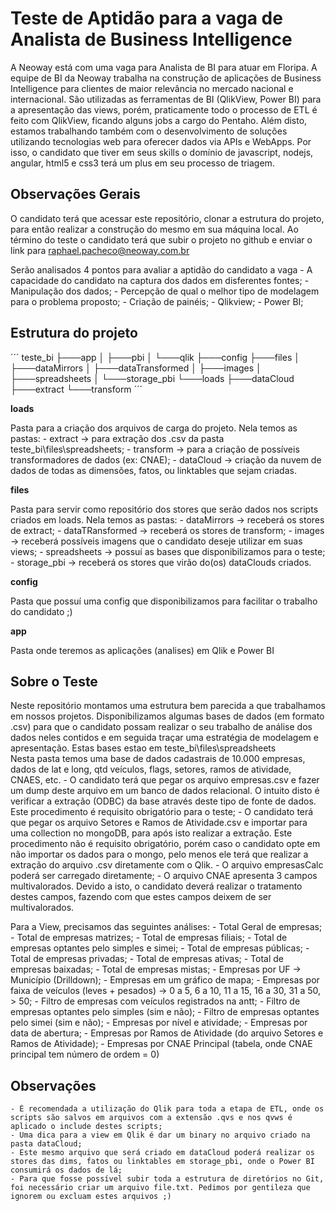 Teste de Aptidão para a vaga de Analista de Business Intelligence
===

A Neoway está com uma vaga para Analista de BI para atuar em Floripa.
A equipe de BI da Neoway trabalha na construção de aplicações de Business Intelligence para clientes de maior relevância no mercado nacional e internacional.
São utilizadas as ferramentas de BI (QlikView, Power BI) para a apresentação das views, porém, praticamente todo o processo de ETL é feito com QlikView, ficando alguns jobs a cargo do Pentaho.
Além disto, estamos trabalhando também com o desenvolvimento de soluções utilizando tecnologias web para oferecer dados via APIs e WebApps. Por isso, o candidato que tiver em seus skills o domínio de javascript, nodejs, angular, html5 e css3 terá um plus em seu processo de triagem.

## Observações Gerais

O candidato terá que acessar este repositório, clonar a estrutura do projeto, para então realizar a construção do mesmo em sua máquina local.
Ao término do teste o candidato terá que subir o projeto no github e enviar o link para raphael.pacheco@neoway.com.br

Serão analisados 4 pontos para avaliar a aptidão do candidato a vaga
	- A capacidade do candidato na captura dos dados em disferentes fontes;
	- Manipulação dos dados;
	- Percepção de qual o melhor tipo de modelagem para o problema proposto;
	- Criação de painéis;
		- Qlikview;
		- Power BI;

## Estrutura do projeto

´´´
teste_bi
	├───app
	│   ├───pbi
	│   └───qlik
	├───config
	├───files
	│   ├───dataMirrors
	│   ├───dataTransformed
	│   ├───images
	│   ├───spreadsheets
	│   └───storage_pbi
	└───loads
	    ├───dataCloud
	    ├───extract
	    └───transform
´´´

**loads**

Pasta para a criação dos arquivos de carga do projeto. Nela temos as pastas:
	- extract -> para extração dos .csv da pasta teste_bi\files\spreadsheets\;
	- transform -> para a criação de possíveis transformadores de dados (ex: CNAE);
	- dataCloud -> criação da nuvem de dados de todas as dimensões, fatos, ou linktables que sejam criadas.

**files**

Pasta para servir como repositório dos stores que serão dados nos scripts criados em loads. Nela temos as pastas:
	- dataMirrors -> receberá os stores de extract;
	- dataTRansformed -> receberá os stores de transform;
	- images -> receberá possíveis imagens que o candidato deseje utilizar em suas views;
	- spreadsheets -> possuí as bases que disponibilizamos para o teste;
	- storage_pbi -> receberá os stores que virão do(os) dataClouds criados.
	
**config**

Pasta que possuí uma config que disponibilizamos para facilitar o trabalho do candidato ;)

**app**

Pasta onde teremos as aplicações (analises) em Qlik e Power BI

## Sobre o Teste

Neste repositório montamos uma estrutura bem parecida a que trabalhamos em nossos projetos.
Disponibilizamos algumas bases de dados (em formato .csv) para que o candidato possam realizar o seu trabalho de análise dos dados neles contidos e em seguida traçar uma estratégia de modelagem e apresentação. Estas bases estao em teste_bi\files\spreadsheets\
Nesta pasta temos uma base de dados cadastrais de 10.000 empresas, dados de lat e long, qtd veículos, flags, setores, ramos de atividade, CNAES, etc.
	- O candidato terá que pegar os arquivo empresas.csv e fazer um dump deste arquivo em um banco de dados relacional. O intuito disto é verificar a extração (ODBC) da base através deste tipo de fonte de dados. Este procedimento é requisito obrigatório para o teste;
	- O candidato terá que pegar os arquivo Setores e Ramos de Atividade.csv e importar para uma collection no mongoDB, para após isto realizar a extração. Este procedimento não é requisito obrigatório, porém caso o candidato opte em não importar os dados para o mongo, pelo menos ele terá que realizar a extração do arquivo .csv diretamente com o Qlik.
	- O arquivo empresasCalc poderá ser carregado diretamente;
	- O arquivo CNAE apresenta 3 campos multivalorados. Devido a isto, o candidato deverá realizar o tratamento destes campos, fazendo com que estes campos deixem de ser multivalorados.

Para a View, precisamos das seguintes análises:
	- Total Geral de empresas;
	- Total de empresas matrizes;
	- Total de empresas filiais;
	- Total de empresas optantes pelo simples e simei;
	- Total de empresas públicas;
	- Total de empresas privadas;
	- Total de empresas ativas;
	- Total de empresas baixadas;
	- Total de empresas mistas;
	- Empresas por UF -> Município (Drilldown);
	- Empresas em um gráfico de mapa;
	- Empresas por faixa de veículos (leves + pesados) -> 0 a 5, 6 a 10, 11 a 15, 16 a 30, 31 a 50, > 50;
	- Filtro de empresas com veículos registrados na antt;
	- Filtro de empresas optantes pelo simples (sim e não);
	- Filtro de empresas optantes pelo simei (sim e não);
	- Empresas por nível e atividade;
	- Empresas por data de abertura;
	- Empresas por Ramos de Atividade (do arquivo Setores e Ramos de Atividade);
	- Empresas por CNAE Principal (tabela, onde CNAE principal tem número de ordem = 0)
	
## Observações
	
	- É recomendada a utilização do Qlik para toda a etapa de ETL, onde os scripts são salvos em arquivos com a extensão .qvs e nos qvws é aplicado o include destes scripts;
	- Uma dica para a view em Qlik é dar um binary no arquivo criado na pasta dataCloud;
	- Este mesmo arquivo que será criado em dataCloud poderá realizar os stores das dims, fatos ou linktables em storage_pbi, onde o Power BI consumirá os dados de lá;
	- Para que fosse possível subir toda a estrutura de diretórios no Git, foi necessário criar um arquivo file.txt. Pedimos por gentileza que ignorem ou excluam estes arquivos ;)
